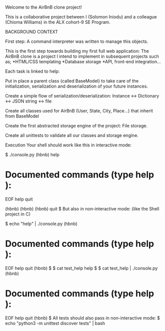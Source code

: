 Welcome to the AirBnB clone project!

This is a collaborative project between I (Solomon Iniodu) and a colleague (Chioma Williams) in the ALX cohort-9 SE Program.

BACKGROUND CONTEXT

First step: 
A command interpreter was written to manage this objects.

This is the first step towards building my first full web application: The AirBnB clone is a project I intend to implement in subsequent projects such as;
*HTML/CSS templating
*Database storage
*API, front-end integration…

Each task is linked to help:

Put in place a parent class (called BaseModel) to take care of the initialization, serialization and deserialization of your future instances.

Create a simple flow of serialization/deserialization: Instance <-> Dictionary <-> JSON string <-> file

Create all classes used for AirBnB (User, State, City, Place…) that inherit from BaseModel

Create the first abstracted storage engine of the project: File storage.

Create all unittests to validate all our classes and storage engine.

Execution
Your shell should work like this in interactive mode:

$ ./console.py
(hbnb) help

Documented commands (type help <topic>):
========================================
EOF  help  quit

(hbnb) 
(hbnb) 
(hbnb) quit
$
But also in non-interactive mode: (like the Shell project in C)

$ echo "help" | ./console.py
(hbnb)

Documented commands (type help <topic>):
========================================
EOF  help  quit
(hbnb) 
$
$ cat test_help
help
$
$ cat test_help | ./console.py
(hbnb)

Documented commands (type help <topic>):
========================================
EOF  help  quit
(hbnb) 
$
All tests should also pass in non-interactive mode: $ echo "python3 -m unittest discover tests" | bash
